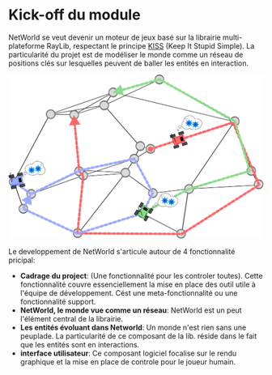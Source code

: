 # Kick-off du module

NetWorld se veut devenir un moteur de jeux basé sur la librairie multi-plateforme RayLib, respectant le principe [KISS](https://fr.wikipedia.org/wiki/Principe_KISS)  (Keep It Stupid Simple).
La particularité du projet est de modéliser le monde comme un réseau de positions clés sur lesquelles peuvent de baller les entités en interaction.

![multipath](resources/multipath.svg)

Le developpement de NetWorld s'articule autour de 4 fonctionnalité pricipal:

- **Cadrage du project**: (Une fonctionnalité pour les controler toutes). Cette fonctionnalité couvre essenciellement la mise en place des outil utile à l'équipe de développement. Cést une meta-fonctionnalité ou une fonctionnalité support.
- **NetWorld, le monde vue comme un réseau**: NetWorld est un peut l'élément central de la librairie.
- **Les entités évoluant dans Networld**: Un monde n'est rien sans une peuplade. La particularité de ce composant de la lib. réside dans le fait que les entités sont en interactions.
- **interface utilisateur**: Ce composant logiciel focalise sur le rendu graphique et la mise en place de controle pour le joueur humain.

